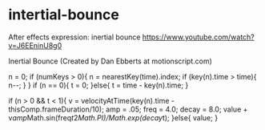 # intertial-bounce
After effects expression: inertial bounce
https://www.youtube.com/watch?v=J6EEninU8g0

Inertial Bounce (Created by Dan Ebberts at motionscript.com)

n = 0;
if (numKeys > 0){
n = nearestKey(time).index;
if (key(n).time > time){
n--;
}
}
if (n == 0){
t = 0;
}else{
t = time - key(n).time;
}

if (n > 0 && t < 1){
v = velocityAtTime(key(n).time - thisComp.frameDuration/10);
amp = .05;
freq = 4.0;
decay = 8.0;
value + v*amp*Math.sin(freq*t*2*Math.PI)/Math.exp(decay*t);
}else{
value;
}
